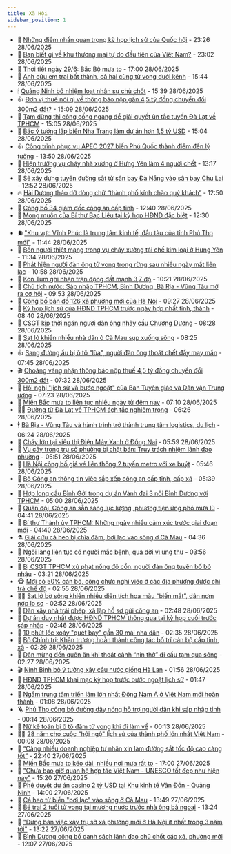 ```yaml
---
title: Xã Hội
sidebar_position: 1
---
```


<!-- dantri-xa-hoi:START -->
- 🫣 [Những điểm nhấn quan trọng kỳ họp lịch sử của Quốc hội](https://dantri.com.vn/xa-hoi/nhung-diem-nhan-quan-trong-ky-hop-lich-su-cua-quoc-hoi-20250628183049646.htm) - 23:26 28/06/2025
- 💼 [Bạn biết gì về khu thương mại tự do đầu tiên của Việt Nam?](https://dantri.com.vn/xa-hoi/ban-biet-gi-ve-khu-thuong-mai-tu-do-dau-tien-cua-viet-nam-20250628140028485.htm) - 23:02 28/06/2025
- 🎊 [Thời tiết ngày 29/6: Bắc Bộ mưa to](https://dantri.com.vn/xa-hoi/thoi-tiet-ngay-296-bac-bo-mua-to-20250628181055913.htm) - 17:00 28/06/2025
- 🙉 [Anh cứu em trai bất thành, cả hai cùng tử vong dưới kênh](https://dantri.com.vn/xa-hoi/anh-cuu-em-trai-bat-thanh-ca-hai-cung-tu-vong-duoi-kenh-20250628222743608.htm) - 15:44 28/06/2025
- 🕯 [Quảng Ninh bổ nhiệm loạt nhân sự chủ chốt](https://dantri.com.vn/xa-hoi/quang-ninh-bo-nhiem-loat-nhan-su-chu-chot-20250628222148333.htm) - 15:39 28/06/2025
- 👍 [Đơn vị thuế nói gì về thông báo nộp gần 4,5 tỷ đồng chuyển đổi 300m2 đất?](https://dantri.com.vn/xa-hoi/don-vi-thue-noi-gi-ve-thong-bao-nop-gan-45-ty-dong-chuyen-doi-300m2-dat-20250628205431696.htm) - 15:09 28/06/2025
- 🤖 [Tạm dừng thi công cống ngang để giải quyết ùn tắc tuyến Đà Lạt về TPHCM](https://dantri.com.vn/xa-hoi/tam-dung-thi-cong-cong-ngang-de-giai-quyet-un-tac-tuyen-da-lat-ve-tphcm-20250628181529613.htm) - 15:05 28/06/2025
- 🙉 [Bác ý tưởng lấp biển Nha Trang làm dự án hơn 1,5 tỷ USD](https://dantri.com.vn/xa-hoi/bac-y-tuong-lap-bien-nha-trang-lam-du-an-hon-15-ty-usd-20250628211155298.htm) - 15:04 28/06/2025
- 👍 [Công trình phục vụ APEC 2027 biến Phú Quốc thành điểm đến lý tưởng](https://dantri.com.vn/xa-hoi/cong-trinh-phuc-vu-apec-2027-bien-phu-quoc-thanh-diem-den-ly-tuong-20250628191513277.htm) - 13:50 28/06/2025
- 🗽 [Hiện trường vụ cháy nhà xưởng ở Hưng Yên làm 4 người chết](https://dantri.com.vn/xa-hoi/hien-truong-vu-chay-nha-xuong-o-hung-yen-lam-4-nguoi-chet-20250628195826716.htm) - 13:17 28/06/2025
- 🗽 [Sẽ xây dựng tuyến đường sắt từ sân bay Đà Nẵng vào sân bay Chu Lai](https://dantri.com.vn/xa-hoi/se-xay-dung-tuyen-duong-sat-tu-san-bay-da-nang-vao-san-bay-chu-lai-20250628190103774.htm) - 12:52 28/06/2025
- 🔥 [Hải Dương tháo dỡ dòng chữ “thành phố kính chào quý khách”](https://dantri.com.vn/xa-hoi/hai-duong-thao-do-dong-chu-thanh-pho-kinh-chao-quy-khach-20250628181709949.htm) - 12:50 28/06/2025
- 🦒 [Công bố 34 giám đốc công an cấp tỉnh](https://dantri.com.vn/xa-hoi/cong-bo-34-giam-doc-cong-an-cap-tinh-20250628190247471.htm) - 12:40 28/06/2025
- 🧐 [Mong muốn của Bí thư Bạc Liêu tại kỳ họp HĐND đặc biệt](https://dantri.com.vn/xa-hoi/mong-muon-cua-bi-thu-bac-lieu-tai-ky-hop-hdnd-dac-biet-20250628180603384.htm) - 12:30 28/06/2025
- ⛽️ [&quot;Khu vực Vĩnh Phúc là trung tâm kinh tế, đầu tàu của tỉnh Phú Thọ mới&quot;](https://dantri.com.vn/xa-hoi/khu-vuc-vinh-phuc-la-trung-tam-kinh-te-dau-tau-cua-tinh-phu-tho-moi-20250628182151581.htm) - 11:44 28/06/2025
- 🚀 [Bốn người thiệt mạng trong vụ cháy xưởng tái chế kim loại ở Hưng Yên](https://dantri.com.vn/xa-hoi/bon-nguoi-thiet-mang-trong-vu-chay-xuong-tai-che-kim-loai-o-hung-yen-20250628182846500.htm) - 11:34 28/06/2025
- 🦒 [Phát hiện người đàn ông tử vong trong rừng sau nhiều ngày mất liên lạc](https://dantri.com.vn/xa-hoi/phat-hien-nguoi-dan-ong-tu-vong-trong-rung-sau-nhieu-ngay-mat-lien-lac-20250628173122588.htm) - 10:58 28/06/2025
- 🦅 [Kon Tum ghi nhận trận động đất mạnh 3,7 độ](https://dantri.com.vn/xa-hoi/kon-tum-ghi-nhan-tran-dong-dat-manh-37-do-20250628164741356.htm) - 10:21 28/06/2025
- 🚀 [Chủ tịch nước: Sáp nhập TPHCM, Bình Dương, Bà Rịa - Vũng Tàu mở ra cơ hội](https://dantri.com.vn/xa-hoi/chu-tich-nuoc-sap-nhap-tphcm-binh-duong-ba-ria-vung-tau-mo-ra-co-hoi-20250628162703922.htm) - 09:53 28/06/2025
- 🦅 [Công bố bản đồ 126 xã phường mới của Hà Nội](https://dantri.com.vn/xa-hoi/cong-bo-ban-do-126-xa-phuong-moi-cua-ha-noi-20250628142741899.htm) - 09:27 28/06/2025
- 🤠 [Kỳ họp lịch sử của HĐND TPHCM trước ngày hợp nhất tỉnh, thành](https://dantri.com.vn/xa-hoi/ky-hop-lich-su-cua-hdnd-tphcm-truoc-ngay-hop-nhat-tinh-thanh-20250628153341972.htm) - 08:40 28/06/2025
- 💄 [CSGT kịp thời ngăn người đàn ông nhảy cầu Chương Dương](https://dantri.com.vn/xa-hoi/csgt-kip-thoi-ngan-nguoi-dan-ong-nhay-cau-chuong-duong-20250628145728249.htm) - 08:28 28/06/2025
- 🥷 [Sạt lở khiến nhiều nhà dân ở Cà Mau sụp xuống sông](https://dantri.com.vn/xa-hoi/sat-lo-khien-nhieu-nha-dan-o-ca-mau-sup-xuong-song-20250628150224352.htm) - 08:25 28/06/2025
- 👍 [Sang đường ẩu bị ô tô &quot;lùa&quot;, người đàn ông thoát chết đầy may mắn](https://dantri.com.vn/xa-hoi/sang-duong-au-bi-o-to-lua-nguoi-dan-ong-thoat-chet-day-may-man-20250628131118125.htm) - 07:45 28/06/2025
- 🎬 [Choáng váng nhận thông báo nộp thuế 4,5 tỷ đồng chuyển đổi 300m2 đất](https://dantri.com.vn/xa-hoi/choang-vang-nhan-thong-bao-nop-thue-45-ty-dong-chuyen-doi-300m2-dat-20250628134711349.htm) - 07:32 28/06/2025
- 🦒 [Hội nghị &quot;lịch sử và bước ngoặt&quot; của Ban Tuyên giáo và Dân vận Trung ương](https://dantri.com.vn/xa-hoi/hoi-nghi-lich-su-va-buoc-ngoat-cua-ban-tuyen-giao-va-dan-van-trung-uong-20250628133724546.htm) - 07:23 28/06/2025
- 🌊 [Miền Bắc mưa to liên tục nhiều ngày từ đêm nay](https://dantri.com.vn/xa-hoi/mien-bac-mua-to-lien-tuc-nhieu-ngay-tu-dem-nay-20250628134037256.htm) - 07:10 28/06/2025
- 🧑‍💻 [Đường từ Đà Lạt về TPHCM ách tắc nghiêm trọng](https://dantri.com.vn/xa-hoi/duong-tu-da-lat-ve-tphcm-ach-tac-nghiem-trong-20250628125343524.htm) - 06:26 28/06/2025
- 🕴 [Bà Rịa - Vũng Tàu và hành trình trở thành trung tâm logistics, du lịch](https://dantri.com.vn/xa-hoi/ba-ria-vung-tau-va-hanh-trinh-tro-thanh-trung-tam-logistics-du-lich-20250628125301510.htm) - 06:24 28/06/2025
- 🤔 [Cháy lớn tại siêu thị Điện Máy Xanh ở Đồng Nai](https://dantri.com.vn/xa-hoi/chay-lon-tai-sieu-thi-dien-may-xanh-o-dong-nai-20250628124052408.htm) - 05:59 28/06/2025
- 💄 [Vụ cây trong trụ sở phường bị chặt bán: Truy trách nhiệm lãnh đạo phường](https://dantri.com.vn/xa-hoi/vu-cay-trong-tru-so-phuong-bi-chat-ban-truy-trach-nhiem-lanh-dao-phuong-20250628121750487.htm) - 05:51 28/06/2025
- 🧠 [Hà Nội công bố giá vé liên thông 2 tuyến metro với xe buýt](https://dantri.com.vn/xa-hoi/ha-noi-cong-bo-gia-ve-lien-thong-2-tuyen-metro-voi-xe-buyt-20250628121827887.htm) - 05:46 28/06/2025
- 🦣 [Bộ Công an thông tin việc sắp xếp công an cấp tỉnh, cấp xã](https://dantri.com.vn/xa-hoi/bo-cong-an-thong-tin-viec-sap-xep-cong-an-cap-tinh-cap-xa-20250628115426609.htm) - 05:39 28/06/2025
- 💫 [Hợp long cầu Bình Gởi trong dự án Vành đai 3 nối Bình Dương với TPHCM](https://dantri.com.vn/xa-hoi/hop-long-cau-binh-goi-trong-du-an-vanh-dai-3-noi-binh-duong-voi-tphcm-20250628110740242.htm) - 05:00 28/06/2025
- 🚀 [Quân đội, Công an sẵn sàng lực lượng, phương tiện ứng phó mưa lũ](https://dantri.com.vn/xa-hoi/quan-doi-cong-an-san-sang-luc-luong-phuong-tien-ung-pho-mua-lu-20250628113700519.htm) - 04:41 28/06/2025
- 🤔 [Bí thư Thành ủy TPHCM: Những ngày nhiều cảm xúc trước giai đoạn mới](https://dantri.com.vn/xa-hoi/bi-thu-thanh-uy-tphcm-nhung-ngay-nhieu-cam-xuc-truoc-giai-doan-moi-20250628113223581.htm) - 04:40 28/06/2025
- ⚗️ [Giải cứu cá heo bị chĩa đâm, bơi lạc vào sông ở Cà Mau](https://dantri.com.vn/xa-hoi/giai-cuu-ca-heo-bi-chia-dam-boi-lac-vao-song-o-ca-mau-20250628105110249.htm) - 04:36 28/06/2025
- 🫶 [Ngôi làng liên tục có người mắc bệnh, qua đời vì ung thư](https://dantri.com.vn/xa-hoi/ngoi-lang-lien-tuc-co-nguoi-mac-benh-qua-doi-vi-ung-thu-20250628094541955.htm) - 03:56 28/06/2025
- 🌮 [Bị CSGT TPHCM xử phạt nồng độ cồn, người đàn ông tuyên bố bỏ nhậu](https://dantri.com.vn/xa-hoi/bi-csgt-tphcm-xu-phat-nong-do-con-nguoi-dan-ong-tuyen-bo-bo-nhau-20250627231807549.htm) - 03:21 28/06/2025
- 🐵 [Mới có 50% cán bộ, công chức nghỉ việc ở các địa phương được chi trả chế độ](https://dantri.com.vn/xa-hoi/moi-co-50-can-bo-cong-chuc-nghi-viec-o-cac-dia-phuong-duoc-chi-tra-che-do-20250628095054555.htm) - 02:55 28/06/2025
- 🧑‍🏫 [Sạt lở bờ sông khiến nhiều diện tích hoa màu “biến mất”, dân nơm nớp lo sợ](https://dantri.com.vn/xa-hoi/sat-lo-bo-song-khien-nhieu-dien-tich-hoa-mau-bien-mat-dan-nom-nop-lo-so-20250628090312090.htm) - 02:52 28/06/2025
- 💫 [Dân xây nhà trái phép, xã lập hồ sơ gửi công an](https://dantri.com.vn/xa-hoi/dan-xay-nha-trai-phep-xa-lap-ho-so-gui-cong-an-20250628090908837.htm) - 02:48 28/06/2025
- 🦩 [Dự án duy nhất được HĐND TPHCM thông qua tại kỳ họp cuối trước sáp nhập](https://dantri.com.vn/xa-hoi/du-an-duy-nhat-duoc-hdnd-tphcm-thong-qua-tai-ky-hop-cuoi-truoc-sap-nhap-20250627200719595.htm) - 02:46 28/06/2025
- 🦄 [10 phút lốc xoáy &quot;quét bay&quot; gần 30 mái nhà dân](https://dantri.com.vn/xa-hoi/10-phut-loc-xoay-quet-bay-gan-30-mai-nha-dan-20250628091233760.htm) - 02:35 28/06/2025
- 💂 [Bộ Chính trị: Khẩn trương hoàn thành công tác bố trí cán bộ cấp tỉnh, xã](https://dantri.com.vn/xa-hoi/bo-chinh-tri-khan-truong-hoan-thanh-cong-tac-bo-tri-can-bo-cap-tinh-xa-20250628092328244.htm) - 02:29 28/06/2025
- 💄 [Dân mừng đến quên ăn khi thoát cảnh “nín thở” đi cầu tạm qua sông](https://dantri.com.vn/xa-hoi/dan-mung-den-quen-an-khi-thoat-canh-nin-tho-di-cau-tam-qua-song-20250628085752274.htm) - 02:27 28/06/2025
- 🎬 [Ninh Bình bỏ ý tưởng xây cầu nước giống Hà Lan](https://dantri.com.vn/xa-hoi/ninh-binh-bo-y-tuong-xay-cau-nuoc-giong-ha-lan-20250628083939348.htm) - 01:56 28/06/2025
- 👀 [HĐND TPHCM khai mạc kỳ họp trước bước ngoặt lịch sử](https://dantri.com.vn/xa-hoi/hdnd-tphcm-khai-mac-ky-hop-truoc-buoc-ngoat-lich-su-20250628082908779.htm) - 01:47 28/06/2025
- 💃 [Ngắm trung tâm triển lãm lớn nhất Đông Nam Á ở Việt Nam mới hoàn thành](https://dantri.com.vn/xa-hoi/ngam-trung-tam-trien-lam-lon-nhat-dong-nam-a-o-viet-nam-moi-hoan-thanh-20250628000843497.htm) - 01:08 28/06/2025
- 🪜 [Phú Thọ công bố đường dây nóng hỗ trợ người dân khi sáp nhập tỉnh](https://dantri.com.vn/xa-hoi/phu-tho-cong-bo-duong-day-nong-ho-tro-nguoi-dan-khi-sap-nhap-tinh-20250628071122733.htm) - 00:14 28/06/2025
- 📝 [Nữ kế toán bị ô tô đâm tử vong khi đi làm về](https://dantri.com.vn/xa-hoi/nu-ke-toan-bi-o-to-dam-tu-vong-khi-di-lam-ve-20250627230309348.htm) - 00:13 28/06/2025
- 🧑‍💻 [28 năm cho cuộc &quot;hội ngộ&quot; lịch sử của thành phố lớn nhất Việt Nam](https://dantri.com.vn/xa-hoi/28-nam-cho-cuoc-hoi-ngo-lich-su-cua-thanh-pho-lon-nhat-viet-nam-20250627164107889.htm) - 00:08 28/06/2025
- 👺 [“Càng nhiều doanh nghiệp tư nhân xin làm đường sắt tốc độ cao càng tốt”](https://dantri.com.vn/xa-hoi/cang-nhieu-doanh-nghiep-tu-nhan-xin-lam-duong-sat-toc-do-cao-cang-tot-20250627222716547.htm) - 22:40 27/06/2025
- 🌮 [Miền Bắc mưa to kéo dài, nhiều nơi mưa rất to](https://dantri.com.vn/xa-hoi/mien-bac-mua-to-keo-dai-nhieu-noi-mua-rat-to-20250627213318533.htm) - 17:00 27/06/2025
- 🤭 [&quot;Chưa bao giờ quan hệ hợp tác Việt Nam - UNESCO tốt đẹp như hiện nay&quot;](https://dantri.com.vn/xa-hoi/chua-bao-gio-quan-he-hop-tac-viet-nam-unesco-tot-dep-nhu-hien-nay-20250627221208094.htm) - 15:20 27/06/2025
- 💪 [Phê duyệt dự án casino 2 tỷ USD tại Khu kinh tế Vân Đồn - Quảng Ninh](https://dantri.com.vn/xa-hoi/phe-duyet-du-an-casino-2-ty-usd-tai-khu-kinh-te-van-don-quang-ninh-20250627205526891.htm) - 14:00 27/06/2025
- 🧰 [Cá heo từ biển &quot;bơi lạc&quot; vào sông ở Cà Mau](https://dantri.com.vn/xa-hoi/ca-heo-tu-bien-boi-lac-vao-song-o-ca-mau-20250627185832826.htm) - 13:49 27/06/2025
- 🤡 [Bé trai 2 tuổi tử vong tại mương nước trước nhà ông bà ngoại](https://dantri.com.vn/xa-hoi/be-trai-2-tuoi-tu-vong-tai-muong-nuoc-truoc-nha-ong-ba-ngoai-20250627201021259.htm) - 13:24 27/06/2025
- 🦆 [&quot;Đừng bàn việc xây trụ sở xã phường mới ở Hà Nội ít nhất trong 3 năm tới&quot;](https://dantri.com.vn/xa-hoi/dung-ban-viec-xay-tru-so-xa-phuong-moi-o-ha-noi-it-nhat-trong-3-nam-toi-20250627201310464.htm) - 13:22 27/06/2025
- 🦍 [Bình Dương công bố danh sách lãnh đạo chủ chốt các xã, phường mới](https://dantri.com.vn/xa-hoi/binh-duong-cong-bo-danh-sach-lanh-dao-chu-chot-cac-xa-phuong-moi-20250627185933710.htm) - 12:07 27/06/2025<!-- dantri-xa-hoi:END -->
